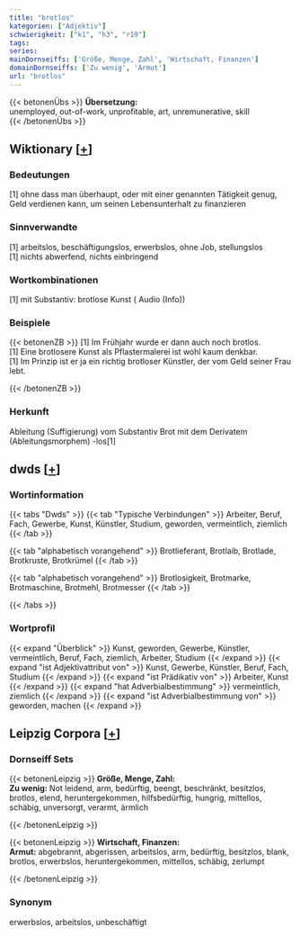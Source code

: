 ```yaml
---
title: "brotlos"
kategorien: ["Adjektiv"]
schwierigkeit: ["k1", "h3", "r19"]
tags:
series:
mainDornseiffs: ['Größe, Menge, Zahl', 'Wirtschaft, Finanzen']
domainDornseiffs: ['Zu wenig', 'Armut']
url: "brotlos"
---
```


{{< betonenÜbs >}}
**Übersetzung:**  
unemployed, out-of-work, unprofitable, art, unremunerative, skill  
{{< /betonenÜbs >}}

## Wiktionary [[+](https://de.wiktionary.org/wiki/brotlos)]

### Bedeutungen
[1] ohne dass man überhaupt, oder mit einer genannten Tätigkeit genug, Geld verdienen kann, um seinen Lebensunterhalt zu finanzieren  

### Sinnverwandte
[1] arbeitslos, beschäftigungslos, erwerbslos, ohne Job, stellungslos  
[1] nichts abwerfend, nichts einbringend  

### Wortkombinationen
[1] mit Substantiv: brotlose Kunst ( Audio (Info))  

### Beispiele
{{< betonenZB >}}
[1] Im Frühjahr wurde er dann auch noch brotlos.  
[1] Eine brotlosere Kunst als Pflastermalerei ist wohl kaum denkbar.  
[1] Im Prinzip ist er ja ein richtig brotloser Künstler, der vom Geld seiner Frau lebt.  

{{< /betonenZB >}}
### Herkunft
Ableitung (Suffigierung) vom Substantiv Brot mit dem Derivatem (Ableitungsmorphem) -los[1]  



## dwds [[+](https://www.dwds.de/wb/brotlos)]

### Wortinformation
{{< tabs "Dwds" >}}
{{< tab "Typische Verbindungen" >}}
Arbeiter, Beruf, Fach, Gewerbe, Kunst, Künstler, Studium, geworden, vermeintlich, ziemlich
{{< /tab >}}

{{< tab "alphabetisch vorangehend" >}}
Brotlieferant, Brotlaib, Brotlade, Brotkruste, Brotkrümel
{{< /tab >}}

{{< tab "alphabetisch vorangehend" >}}
Brotlosigkeit, Brotmarke, Brotmaschine, Brotmehl, Brotmesser
{{< /tab >}}

{{< /tabs >}}

### Wortprofil
{{< expand "Überblick" >}} Kunst, geworden, Gewerbe, Künstler, vermeintlich, Beruf, Fach, ziemlich, Arbeiter, Studium {{< /expand >}}
{{< expand "ist Adjektivattribut von" >}} Kunst, Gewerbe, Künstler, Beruf, Fach, Studium {{< /expand >}}
{{< expand "ist Prädikativ von" >}} Arbeiter, Kunst {{< /expand >}}
{{< expand "hat Adverbialbestimmung" >}} vermeintlich, ziemlich {{< /expand >}}
{{< expand "ist Adverbialbestimmung von" >}} geworden, machen {{< /expand >}}

## Leipzig Corpora [[+](https://corpora.uni-leipzig.de/en/res?word=brotlos&corpusId=deu_newscrawl-public_2018)]

### Dornseiff Sets
{{< betonenLeipzig >}}
**Größe, Menge, Zahl:**  
**Zu wenig:** Not leidend, arm, bedürftig, beengt, beschränkt, besitzlos, brotlos, elend, heruntergekommen, hilfsbedürftig, hungrig, mittellos, schäbig, unversorgt, verarmt, ärmlich  

{{< /betonenLeipzig >}}


{{< betonenLeipzig >}}
**Wirtschaft, Finanzen:**  
**Armut:** abgebrannt, abgerissen, arbeitslos, arm, bedürftig, besitzlos, blank, brotlos, erwerbslos, heruntergekommen, mittellos, schäbig, zerlumpt  

{{< /betonenLeipzig >}}

### Synonym
erwerbslos, arbeitslos, unbeschäftigt

